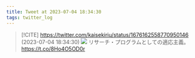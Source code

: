 ```yaml
---
title: Tweet at 2023-07-04 18:34:30
tags: twitter_log
---
```


> [!CITE] https://twitter.com/kaisekiriu/status/1676162558770950146 (2023-07-04 18:34:30)
> ![](https://twitter.com/kaisekiriu/status/1676162558770950146)
> リサーチ・プログラムとしての適応主義。
> https://t.co/8Ho4O5OD0r
